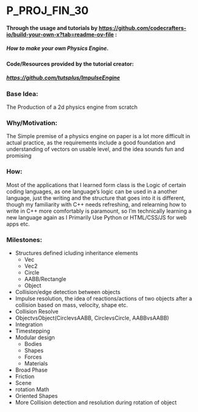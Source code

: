 # P_PROJ_FIN_30

#### Through the usage and tutorials by https://github.com/codecrafters-io/build-your-own-x?tab=readme-ov-file :
##### How to make your own Physics Engine.
#### Code/Resources provided by the tutorial creator:
##### https://github.com/tutsplus/ImpulseEngine



### Base Idea: 
The Production of a 2d physics engine from scratch

### Why/Motivation: 
The Simple premise of a physics engine on paper is a lot more difficult in actual practice, as the requirements include a good foundation and understanding of vectors on usable level, and the idea sounds fun and promising 

### How: 
Most of the applications that I learned form class is the Logic of certain coding languages, as one language’s logic can be used in a another language, just the writing and the structure that goes into it is different, though my familiarity with C++ needs refreshing, and relearning how to write in C++ more comfortably is paramount, so I’m technically learning a new language again as I Primarily Use Python or HTML/CSS/JS for web apps etc.


### Milestones:

- Structures defined icluding inheritance elements
  - Vec
  - Vec2
  - Circle
  - AABB/Rectangle
  - Object
- Collision/edge detection between objects
- Impulse resolution, the idea of reactions/actions of two objects after a collision based on mass, velocity, shape etc.
- Collision Resolve
- ObjectvsObject(CirclevsAABB, CirclevsCircle, AABBvsAABB)
- Integration
- Timestepping
- Modular design
  - Bodies
  - Shapes
  - Forces
  - Materials
- Broad Phase
- Friction
- Scene
- rotation Math
- Oriented Shapes
- More Collision detection and resolution during rotation of object
  
